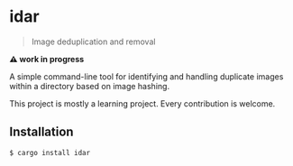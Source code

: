 # idar

> Image deduplication and removal 

**⚠️ work in progress**
 
A simple command-line tool for identifying and handling duplicate images within a directory based on image hashing.

This project is mostly a learning project. Every contribution is welcome.

## Installation

```
$ cargo install idar
```


